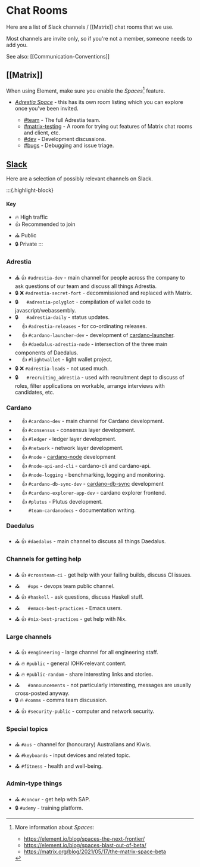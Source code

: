 # Chat Rooms

Here are a list of Slack channels / [[Matrix]] chat rooms that we use.

Most channels are invite only, so if you're not a member, someone needs to add
you.

See also: [[Communication-Conventions]]

## [[Matrix]]

When using Element, make sure you enable the
_Spaces_[^spaces] feature.

- [_Adrestia Space_](https://element.adrestia.iohkdev.io/#/room/!AigYLvAgiNcitQyBDQ:adrestia.iohkdev.io) - this has its own room listing which you can explore once
you've been invited.

  * [\#team](https://element.adrestia.iohkdev.io/#/room/#team:adrestia.iohkdev.io) - The full Adrestia team.
  * [\#matrix-testing](https://element.adrestia.iohkdev.io/#/room/#matrix-testing:adrestia.iohkdev.io) - A room for trying out features of Matrix chat rooms and client, etc.
  * [\#dev](https://element.adrestia.iohkdev.io/#/room/#dev:adrestia.iohkdev.io) - Development discussions.
  * [\#bugs](https://element.adrestia.iohkdev.io/#/room/#bugs:adrestia.iohkdev.io) - Debugging and issue triage.

[^spaces]: More information about _Spaces_:
    - https://element.io/blog/spaces-the-next-frontier/
    - https://element.io/blog/spaces-blast-out-of-beta/
    - https://matrix.org/blog/2021/05/17/the-matrix-space-beta

## [Slack](https://input-output-rnd.slack.com])

Here are a selection of possibly relevant channels on Slack.

:::{.highlight-block}
#### Key
- 🔥 High traffic
- 👍 Recommended to join
- ⛪ Public
- 🔒 Private
:::

### Adrestia
- ⛪ 👍 `#adrestia-dev` - main channel for people across the company to ask questions of our team and discuss all things Adrestia.
- 🔒 ❌ `#adrestia-secret-fort` - decommissioned and replaced with Matrix.
- 🔒   `#adrestia-polyglot` - compilation of wallet code to javascript/webassembly.
- 🔒    `#adrestia-daily` - status updates.
-   👍 `#adrestia-releases` - for co-ordinating releases.
-   👍 `#cardano-launcher-dev` - development of [cardano-launcher](https://github.com/input-output-hk/cardano-launcher).
-   👍 `#daedalus-adrestia-node` - intersection of the three main components of Daedalus.
-   👍 `#lightwallet` - light wallet project.
- 🔒 ❌ `#adrestia-leads` - not used much.
- 🔒   `#recruiting_adrestia` - used with recruitment dept to discuss of roles, filter applications on workable, arrange interviews with candidates, etc.

### Cardano
-   👍 `#cardano-dev` - main channel for Cardano development.
-   👍 `#consensus` - consensus layer development.
-   👍 `#ledger` - ledger layer development.
-   👍 `#network` - network layer development.
-   👍 `#node` - [cardano-node](https://github.com/input-output-hk/cardano-node) development
-   👍 `#node-api-and-cli` - cardano-cli and cardano-api.
-   👍 `#node-logging` - benchmarking, logging and monitoring.
-   👍 `#cardano-db-sync-dev` - [cardano-db-sync](https://github.com/input-output-hk/cardano-db-sync) development
-   👍 `#cardano-explorer-app-dev` - cardano explorer frontend.
-   👍 `#plutus` - Plutus development.
-     `#team-cardanodocs` - documentation writing.

### Daedalus

- ⛪ 👍 `#daedalus` - main channel to discuss all things Daedalus.

### Channels for getting help

- ⛪ 👍 `#crossteam-ci` - get help with your failing builds, discuss CI issues.
- ⛪   `#ops` - devops team public channel.
- ⛪ 👍 `#haskell` - ask questions, discuss Haskell stuff.
- ⛪   `#emacs-best-practices` - Emacs users.
- ⛪ 👍 `#nix-best-practices` - get help with Nix.

### Large channels

- ⛪ 👍 `#engineering` - large channel for all engineering staff.
- ⛪ 🔥 `#public` - general IOHK-relevant content.
- ⛪ 🔥 `#public-random` - share interesting links and stories.
- ⛪    `#announcements` - not particularly interesting, messages are usually cross-posted anyway.
- 🔒 🔥 `#comms` - comms team discussion.
- ⛪ 👍 `#security-public` - computer and network security.

### Special topics

- ⛪ `#aus` - channel for (honourary) Australians and Kiwis.
- ⛪ `#keyboards` - input devices and related topic.
- ⛪ `#fitness` - health and well-being.

### Admin-type things

- ⛪ `#concur` - get help with SAP.
- 🔒 `#udemy` - training platform.
